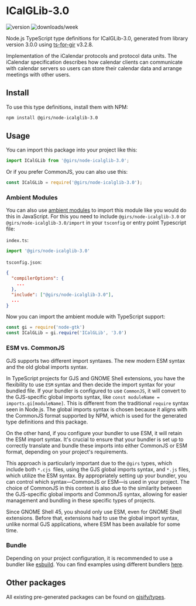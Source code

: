 
# ICalGLib-3.0

![version](https://img.shields.io/npm/v/@girs/node-icalglib-3.0)
![downloads/week](https://img.shields.io/npm/dw/@girs/node-icalglib-3.0)


Node.js TypeScript type definitions for ICalGLib-3.0, generated from library version 3.0.0 using [ts-for-gir](https://github.com/gjsify/ts-for-gir) v3.2.8.

Implementation of the iCalendar protocols and protocol data units. The iCalendar specification describes how calendar clients can communicate with calendar servers so users can store their calendar data and arrange meetings with other users.

## Install

To use this type definitions, install them with NPM:
```bash
npm install @girs/node-icalglib-3.0
```

## Usage

You can import this package into your project like this:
```ts
import ICalGLib from '@girs/node-icalglib-3.0';
```

Or if you prefer CommonJS, you can also use this:
```ts
const ICalGLib = require('@girs/node-icalglib-3.0');
```

### Ambient Modules

You can also use [ambient modules](https://github.com/gjsify/ts-for-gir/tree/main/packages/cli#ambient-modules) to import this module like you would do this in JavaScript.
For this you need to include `@girs/node-icalglib-3.0` or `@girs/node-icalglib-3.0/import` in your `tsconfig` or entry point Typescript file:

`index.ts`:
```ts
import '@girs/node-icalglib-3.0'
```

`tsconfig.json`:
```json
{
  "compilerOptions": {
    ...
  },
  "include": ["@girs/node-icalglib-3.0"],
  ...
}
```

Now you can import the ambient module with TypeScript support: 

```ts
const gi = require('node-gtk')
const ICalGLib = gi.require('ICalGLib', '3.0')
```



### ESM vs. CommonJS

GJS supports two different import syntaxes. The new modern ESM syntax and the old global imports syntax.

In TypeScript projects for GJS and GNOME Shell extensions, you have the flexibility to use `ESM` syntax and then decide the import syntax for your bundled file. If your bundler is configured to use `CommonJS`, it will convert to the GJS-specific global imports syntax, like `const moduleName = imports.gi[moduleName]`. This is different from the traditional `require` syntax seen in Node.js. The global imports syntax is chosen because it aligns with the CommonJS format supported by NPM, which is used for the generated type definitions and this package.

On the other hand, if you configure your bundler to use ESM, it will retain the ESM import syntax. It's crucial to ensure that your bundler is set up to correctly translate and bundle these imports into either CommonJS or ESM format, depending on your project's requirements.

This approach is particularly important due to the `@girs` types, which include both `*.cjs `files, using the GJS global imports syntax, and `*.js` files, which utilize the ESM syntax. By appropriately setting up your bundler, you can control which syntax—CommonJS or ESM—is used in your project. The choice of CommonJS in this context is also due to the similarity between the GJS-specific global imports and CommonJS syntax, allowing for easier management and bundling in these specific types of projects.

Since GNOME Shell 45, you should only use ESM, even for GNOME Shell extensions. Before that, extensions had to use the global import syntax, unlike normal GJS applications, where ESM has been available for some time.

### Bundle

Depending on your project configuration, it is recommended to use a bundler like [esbuild](https://esbuild.github.io/). You can find examples using different bundlers [here](https://github.com/gjsify/ts-for-gir/tree/main/examples).

## Other packages

All existing pre-generated packages can be found on [gjsify/types](https://github.com/gjsify/types).

